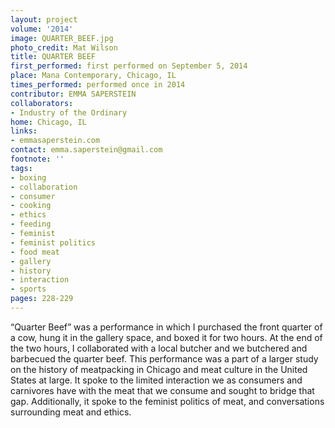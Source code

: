 ```yaml
---
layout: project
volume: '2014'
image: QUARTER_BEEF.jpg
photo_credit: Mat Wilson
title: QUARTER BEEF
first_performed: first performed on September 5, 2014
place: Mana Contemporary, Chicago, IL
times_performed: performed once in 2014
contributor: EMMA SAPERSTEIN
collaborators:
- Industry of the Ordinary
home: Chicago, IL
links:
- emmasaperstein.com
contact: emma.saperstein@gmail.com
footnote: ''
tags:
- boxing
- collaboration
- consumer
- cooking
- ethics
- feeding
- feminist
- feminist politics
- food meat
- gallery
- history
- interaction
- sports
pages: 228-229
---
```


“Quarter Beef” was a performance in which I purchased the front quarter of a cow, hung it in the gallery space, and boxed it for two hours. At the end of the two hours, I collaborated with a local butcher and we butchered and barbecued the quarter beef. This performance was a part of a larger study on the history of meatpacking in Chicago and meat culture in the United States at large. It spoke to the limited interaction we as consumers and carnivores have with the meat that we consume and sought to bridge that gap. Additionally, it spoke to the feminist politics of meat, and conversations surrounding meat and ethics.
